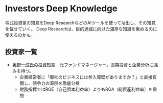# Investors Deep Knowledge

株式投資家の知見をDeep ResearchなどのAIツールを使って抽出し、その知見を載せていく。
Deep Researchは、目的達成に向けた濃厚な知識を集めるのに使えるのかも。

## 投資家一覧

- [奥野一成氏の投資知見](okuno.md) - 元ファンドマネージャー。長期投資と企業分析に強みを持つ。
  - 企業経営者に「御社のビジネスには参入障壁がありますか？」と直接質問し、競争力の源泉を徹底分析
  - 財務指標ではROE（自己資本利益率）よりもROA（総資産利益率）を重視
  


